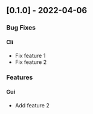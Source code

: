 ## [0.1.0] - 2022-04-06

### Bug Fixes

#### Cli

- Fix feature 1
- Fix feature 2

### Features

#### Gui

- Add feature 2


